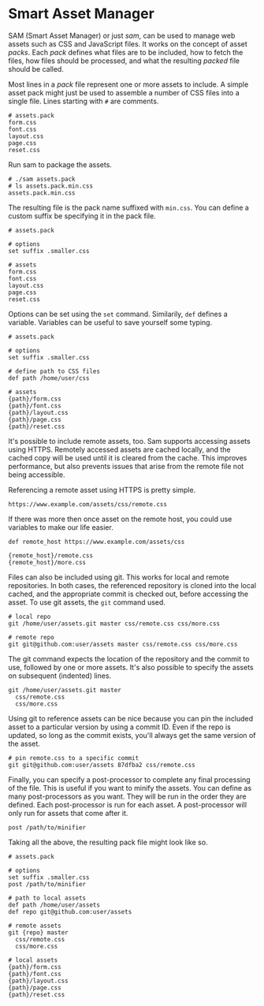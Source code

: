 Smart Asset Manager
===================

SAM (Smart Asset Manager) or just *sam*, can be used to manage web assets such as CSS and JavaScript files. It works on the concept of asset *packs*. Each *pack* defines what files are to be included, how to fetch the files, how files should be processed, and what the resulting *packed* file should be called.

Most lines in a *pack* file represent one or more assets to include. A simple asset pack might just be used to assemble a number of CSS files into a single file. Lines starting with `#` are comments.

```
# assets.pack
form.css
font.css
layout.css
page.css
reset.css
```

Run sam to package the assets.

```
# ./sam assets.pack
# ls assets.pack.min.css
assets.pack.min.css
```

The resulting file is the pack name suffixed with `min.css`. You can define a custom suffix be specifying it in the pack file.

```
# assets.pack

# options
set suffix .smaller.css

# assets
form.css
font.css
layout.css
page.css
reset.css
```

Options can be set using the `set` command. Similarily, `def` defines a variable. Variables can be useful to save yourself some typing.

```
# assets.pack

# options
set suffix .smaller.css

# define path to CSS files
def path /home/user/css

# assets
{path}/form.css
{path}/font.css
{path}/layout.css
{path}/page.css
{path}/reset.css
```

It's possible to include remote assets, too. Sam supports accessing assets using HTTPS. Remotely accessed assets are cached locally, and the cached copy will be used until it is cleared from the cache. This improves performance, but also prevents issues that arise from the remote file not being accessible.

Referencing a remote asset using HTTPS is pretty simple.

```
https://www.example.com/assets/css/remote.css
```

If there was more then once asset on the remote host, you could use variables to make our life easier.

```
def remote_host https://www.example.com/assets/css

{remote_host}/remote.css
{remote_host}/more.css
```

Files can also be included using git. This works for local and remote repositories. In both cases, the referenced repository is cloned into the local cached, and the appropriate commit is checked out, before accessing the asset. To use git assets, the `git` command used.

```
# local repo
git /home/user/assets.git master css/remote.css css/more.css

# remote repo
git git@github.com:user/assets master css/remote.css css/more.css
```

The git command expects the location of the repository and the commit to use, followed by one or more assets. It's also possible to specify the assets on subsequent (indented) lines.

```
git /home/user/assets.git master
  css/remote.css
  css/more.css
```

Using git to reference assets can be nice because you can pin the included asset to a particular version by using a commit ID. Even if the repo is updated, so long as the commit exists, you'll always get the same version of the asset.

```
# pin remote.css to a specific commit
git git@github.com:user/assets 87dfba2 css/remote.css
```

Finally, you can specify a post-processor to complete any final processing of the file. This is useful if you want to minify the assets. You can define as many post-processors as you want. They will be run in the order they are defined. Each post-processor is run for each asset. A post-processor will only run for assets that come after it.

```
post /path/to/minifier
```

Taking all the above, the resulting pack file might look like so.

```
# assets.pack

# options
set suffix .smaller.css
post /path/to/minifier

# path to local assets
def path /home/user/assets
def repo git@github.com:user/assets

# remote assets
git {repo} master
  css/remote.css
  css/more.css

# local assets
{path}/form.css
{path}/font.css
{path}/layout.css
{path}/page.css
{path}/reset.css
```
